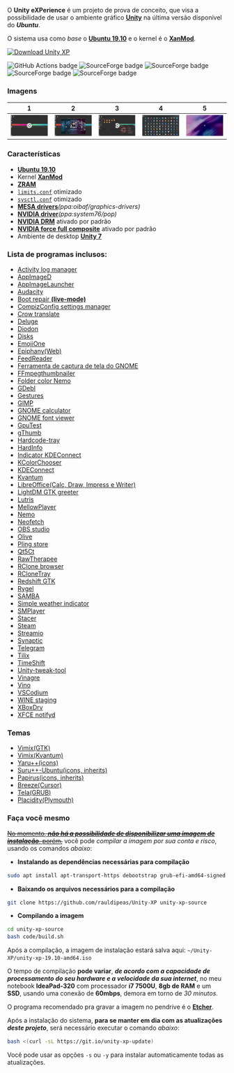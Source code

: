 O **Unity eXPerience** é um projeto de prova de conceito, que visa a possibilidade de usar o ambiente gráfico [**Unity**](https://en.wikipedia.org/wiki/Unity_%28user_interface%29) na última versão disponível do _**Ubuntu**_.

O sistema usa como _base_ o [**Ubuntu 19.10**](https://ubuntu.com) e o kernel é o [**XanMod**](https://xanmod.org/).

[![Download Unity XP](https://a.fsdn.com/con/app/sf-download-button)](https://sourceforge.net/projects/unity-xp/files/ISO)

![GitHub Actions badge](https://github.com/rauldipeas/Unity-XP/workflows/Unity%20XP%20%28ISO%29/badge.svg)
![SourceForge badge](https://img.shields.io/sourceforge/dm/unity-xp.svg)
![SourceForge badge](https://img.shields.io/sourceforge/dw/unity-xp.svg)
![SourceForge badge](https://img.shields.io/sourceforge/dd/unity-xp.svg)
![SourceForge badge](https://img.shields.io/badge/-Telegram-blue?style=flat&logo=telegram)

### Imagens

1 | 2 | 3 | 4 | 5
-|-|-|-|-
[![desktop](screenshots/desktop.png)](screenshots/desktop.png)|[![epiphany](screenshots/epiphany.png)](screenshots/epiphany.png)|[![tilix+nemo](screenshots/tilix+nemo.png)](screenshots/tilix+nemo.png)|[![apps](screenshots/apps.png)](screenshots/apps.png)|[![plymouth](screenshots/plymouth.png)](screenshots/plymouth.png)

### Características
 - [**Ubuntu 19.10**](https://ubuntu.com)
 - Kernel [**XanMod**](https://xanmod.org/)
 - [**ZRAM**](https://en.wikipedia.org/wiki/Zram)
 - [`limits.conf`](https://github.com/rauldipeas/Unity-XP/blob/master/code/settings/limits.conf) otimizado
 - [`sysctl.conf`](https://github.com/rauldipeas/Unity-XP/blob/master/code/settings/sysctl.conf) otimizado
 - [**MESA drivers**](https://launchpad.net/~oibaf/+archive/ubuntu/graphics-drivers)_(ppa:oibaf/graphics-drivers)_
 - [**NVIDIA driver**](https://launchpad.net/~system76/+archive/ubuntu/pop)_(ppa:system76/pop)_
 - [**NVIDIA DRM**](https://github.com/rauldipeas/Unity-XP/blob/master/code/settings/nvidia-drm.conf) ativado por padrão
 - [**NVIDIA force full composite**](https://github.com/rauldipeas/Unity-XP/blob/master/code/settings/nvidia-composite.desktop) ativado por padrão
 - Ambiente de desktop [**Unity 7**](https://en.wikipedia.org/wiki/Unity_%28user_interface%29)

### Lista de programas inclusos:
 - [Activity log manager](https://launchpad.net/activity-log-manager)
 - [AppImageD](https://github.com/AppImage/appimaged)
 - [AppImageLauncher](https://github.com/TheAssassin/AppImageLauncher)
 - [Audacity](https://www.audacityteam.org/)
 - [Boot repair **(live-mode)**](https://sourceforge.net/projects/boot-repair/)
 - [CompizConfig settings manager](https://en.wikipedia.org/wiki/Compiz)
 - [Crow translate](https://crow-translate.github.io/)
 - [Deluge](https://www.deluge-torrent.org/)
 - [Diodon](https://launchpad.net/diodon)
 - [Disks](https://wiki.gnome.org/Apps/Disks)
 - [EmojiOne](https://www.joypixels.com/)
 - [Epiphany(Web)](https://wiki.gnome.org/Apps/Web)
 - [FeedReader](https://jangernert.github.io/FeedReader/)
 - [Ferramenta de captura de tela do GNOME](https://en.wikipedia.org/wiki/GNOME_Screenshot)
 - [FFmpegthumbnailer](https://github.com/dirkvdb/ffmpegthumbnailer)
 - [Folder color Nemo](http://foldercolor.tuxfamily.org/)
 - [GDebI](https://launchpad.net/gdebi)
 - [Gestures](https://gitlab.com/cunidev/gestures)
 - [GIMP](https://www.gimp.org/)
 - [GNOME calculator](https://wiki.gnome.org/Apps/Calculator)
 - [GNOME font viewer](https://launchpad.net/ubuntu/+source/gnome-font-viewer)
 - [GpuTest](https://www.geeks3d.com/20140304/gputest-0-7-0-opengl-benchmark-win-linux-osx-new-fp64-opengl-4-test-and-online-gpu-database/)
 - [gThumb](https://wiki.gnome.org/Apps/Gthumb)
 - [Hardcode-tray](https://github.com/bilelmoussaoui/Hardcode-Tray)
 - [HardInfo](https://www.berlios.de/software/hardinfo/)
 - [Indicator KDEConnect](https://github.com/Bajoja/indicator-kdeconnect)
 - [KColorChooser](https://kde.org/applications/graphics/org.kde.kcolorchooser)
 - [KDEConnect](https://community.kde.org/KDEConnect)
 - [Kvantum](https://github.com/tsujan/Kvantum/tree/master/Kvantum)
 - [LibreOffice(Calc, Draw, Impress e Writer)](https://pt-br.libreoffice.org/)
 - [LightDM GTK greeter](https://launchpad.net/lightdm-gtk-greeter)
 - [Lutris](https://lutris.net/)
 - [MellowPlayer](https://colinduquesnoy.gitlab.io/MellowPlayer/)
 - [Nemo](https://en.wikipedia.org/wiki/Nemo_%28file_manager%29)
 - [Neofetch](https://github.com/dylanaraps/neofetch)
 - [OBS studio](https://obsproject.com/)
 - [Olive](https://www.olivevideoeditor.org/)
 - [Pling store](https://pling.com)
 - [Qt5Ct](https://sourceforge.net/projects/qt5ct/)
 - [RawTherapee](https://rawtherapee.com/)
 - [RClone browser](https://martins.ninja/RcloneBrowser/)
 - [RCloneTray](https://github.com/dimitrov-adrian/RcloneTray)
 - [Redshift GTK](http://jonls.dk/redshift/)
 - [Rygel](https://wiki.gnome.org/Projects/Rygel/)
 - [SAMBA](https://www.samba.org/)
 - [Simple weather indicator](https://simpleweatherindicator.madadipouya.com/)
 - [SMPlayer](https://www.smplayer.info/en/info)
 - [Stacer](https://oguzhaninan.github.io/Stacer-Web/)
 - [Steam](https://store.steampowered.com/about/)
 - [Streamio](https://www.stremio.com/br/)
 - [Synaptic](http://www.nongnu.org/synaptic/)
 - [Telegram](https://telegram.org/)
 - [Tilix](https://gnunn1.github.io/tilix-web/)
 - [TimeShift](https://teejeetech.in/timeshift/)
 - [Unity-tweak-tool](https://launchpad.net/unity-tweak-tool)
 - [Vinagre](https://wiki.gnome.org/Apps/Vinagre/)
 - [Vino](https://help.ubuntu.com/community/VNC/Servers)
 - [VSCodium](https://vscodium.com/)
 - [WINE staging](https://wiki.winehq.org/Wine-Staging)
 - [XBoxDrv](https://xboxdrv.gitlab.io/)
 - [XFCE notifyd](https://docs.xfce.org/apps/notifyd/start)

### Temas
  - [Vimix(GTK)](https://vinceliuice.github.io/theme-vimix.html)
  - [Vimix(Kvantum)](https://github.com/vinceliuice/vimix-kde)
  - [Yaru++(icons)](https://github.com/Bonandry/yaru-plus)
  - [Suru++-Ubuntu(icons, inherits)](https://github.com/Bonandry/suru-plus-ubuntu)
  - [Papirus(icons, inherits)](https://github.com/PapirusDevelopmentTeam/papirus-icon-theme/)
  - [Breeze(Cursor)](https://github.com/KDE/breeze)
  - [Tela(GRUB)](https://github.com/vinceliuice/grub2-themes)
  - [Placidity(Plymouth)](https://www.pling.com/p/1201141/)

### Faça você mesmo
[~~No momento, _**não há a possibilidade de disponibilizar uma imagem de instalação**_, porém,~~](https://github.com/rauldipeas/Unity-XP/releases) você pode _compilar a imagem por sua conta e risco_, usando os comandos _abaixo_:

 - **Instalando as dependências necessárias para compilação**
```bash
sudo apt install apt-transport-https debootstrap grub-efi-amd64-signed mtools squashfs-tools xorriso
```
 - **Baixando os arquivos necessários para a compilação**
```bash
git clone https://github.com/rauldipeas/Unity-XP unity-xp-source
```

 - **Compilando a imagem**
```bash
cd unity-xp-source
bash code/build.sh
```

Após a compilação, a imagem de instalação estará salva aqui: `~/Unity-XP/unity-xp-19.10-amd64.iso`

O tempo de compilação **pode variar**, _**de acordo com a capacidade de processamento do seu hardware e a velocidade da sua internet**_, no meu notebook **IdeaPad-320** com processador **i7 7500U**, **8gb de RAM** e um **SSD**, usando uma conexão de **60mbps**, demora em torno de _30 minutos_.

O programa recomendado pra gravar a imagem no pendrive é o [**Etcher**](https://www.balena.io/etcher/).

Após a instalação do sistema, **para se manter em dia com as atualizações _deste projeto_**, será necessário executar o comando _abaixo_:

```bash
bash <(curl -sL https://git.io/unity-xp-update)
```

Você pode usar as opções `-s` ou `-y` para instalar automaticamente todas as atualizações.